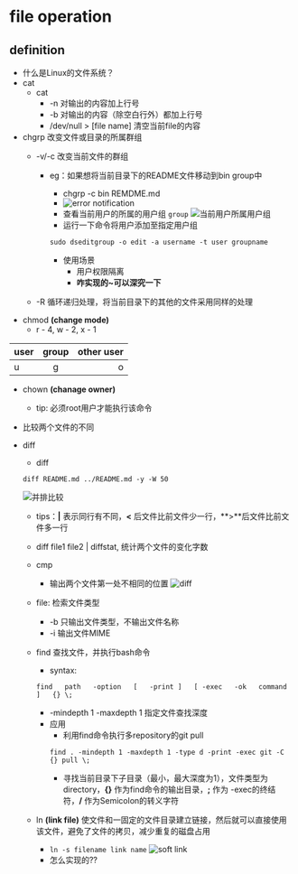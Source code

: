 # file operation

## definition

* 什么是Linux的文件系统？
* cat
  * cat
    * -n 对输出的内容加上行号
    * -b 对输出的内容（除空白行外）都加上行号
    * /dev/null > [file name] 清空当前file的内容
* chgrp 改变文件或目录的所属群组
  * -v/-c 改变当前文件的群组
    * eg：如果想将当前目录下的README文件移动到bin group中
      * chgrp -c bin REMDME.md
      * ![error notification](https://user-images.githubusercontent.com/6279298/162874839-056be677-25a3-4789-947b-0fc1a96f1865.png)
      * 查看当前用户的所属的用户组 ```group```
      ![当前用户所属用户组](https://user-images.githubusercontent.com/6279298/162874947-1d422664-7729-45e5-8aa5-9e4603b63419.png)
      * 运行一下命令将用户添加至指定用户组

      ```
      sudo dseditgroup -o edit -a username -t user groupname
      ```

      * 使用场景
        * 用户权限隔离
        * **咋实现的~可以深究一下**

  * -R 循环递归处理，将当前目录下的其他的文件采用同样的处理
* chmod **(change mode)**
  * r - 4, w - 2, x - 1

| user      | group | other user     |
| :---        |    :----:   |          ---: |
|  u     | g       | o   |

* chown **(chanage owner)**
  * tip: 必须root用户才能执行该命令
* 比较两个文件的不同
* diff
  * diff
  ```
  diff README.md ../README.md -y -W 50
  ```

  ![并排比较](https://user-images.githubusercontent.com/6279298/162893983-ea9da932-b846-4b49-bc1c-e3c22d0caf3c.png)
  * tips：**|** 表示同行有不同，**<** 后文件比前文件少一行，**>**后文件比前文件多一行

  * diff file1 file2 | diffstat, 统计两个文件的变化字数

  * cmp
    * 输出两个文件第一处不相同的位置
![diff](https://user-images.githubusercontent.com/6279298/162893460-62b9b0be-b466-48b0-833a-c02bd7bca2c1.png)

  * file: 检索文件类型
    * -b 只输出文件类型，不输出文件名称
    * -i 输出文件MIME
  * find 查找文件，并执行bash命令
    * syntax:
    ```
    find   path   -option   [   -print ]   [ -exec   -ok   command ]   {} \;
    ```

    * -mindepth 1 -maxdepth 1 指定文件查找深度
    * 应用
      * 利用find命令执行多repository的git pull
      ```
      find . -mindepth 1 -maxdepth 1 -type d -print -exec git -C {} pull \;
      ```
      * 寻找当前目录下子目录（最小，最大深度为1），文件类型为directory，**{}** 作为find命令的输出目录，**;** 作为 -exec的终结符，**/** 作为Semicolon的转义字符
  * ln **(link file)** 使文件和一固定的文件目录建立链接，然后就可以直接使用该文件，避免了文件的拷贝，减少重复的磁盘占用
    * ```ln -s filename link name```
    ![soft link](https://user-images.githubusercontent.com/6279298/162903067-a272cf38-8d12-4a4b-84de-bb17677eaa46.png)
    * 怎么实现的??
